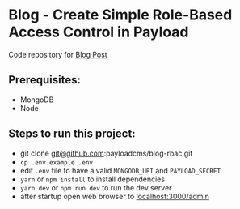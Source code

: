 # Blog - Create Simple Role-Based Access Control in Payload

Code repository for [Blog Post](https://payloadcms.com/blog/blog/simple-rbac-implementation)

## Prerequisites:
- MongoDB
- Node

## Steps to run this project:
- git clone git@github.com:payloadcms/blog-rbac.git
- `cp .env.example .env`
- edit `.env` file to have a valid `MONGODB_URI` and `PAYLOAD_SECRET`
- `yarn` or `npm install` to install dependencies
- `yarn dev` or `npm run dev` to run the dev server
- after startup open web browser to <a href="http://localhost:3000/admin">localhost:3000/admin</a>
